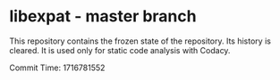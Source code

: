 # libexpat - master branch

This repository contains the frozen state of the repository.
Its history is cleared. It is used only for static code
analysis with Codacy.

Commit Time: 1716781552